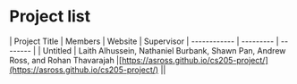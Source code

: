 # Project list

| Project Title | Members | Website | Supervisor
| ------------ | --------- | -------- |
| Untitled | Laith Alhussein, Nathaniel Burbank, Shawn Pan, Andrew Ross, and Rohan Thavarajah |[https://asross.github.io/cs205-project/](https://asross.github.io/cs205-project/) ||

